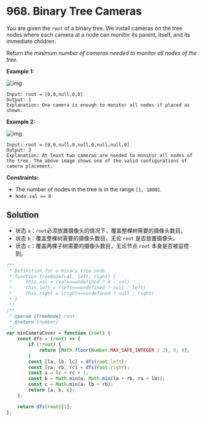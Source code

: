 # 968. Binary Tree Cameras

You are given the `root` of a binary tree. We install cameras on the tree nodes where each camera at a node can monitor its parent, itself, and its immediate children.

Return _the minimum number of cameras needed to monitor all nodes of the tree_.

**Example 1:**

![img](https://assets.leetcode.com/uploads/2018/12/29/bst_cameras_01.png)

```
Input: root = [0,0,null,0,0]
Output: 1
Explanation: One camera is enough to monitor all nodes if placed as shown.
```

**Example 2:**

![img](https://assets.leetcode.com/uploads/2018/12/29/bst_cameras_02.png)

```
Input: root = [0,0,null,0,null,0,null,null,0]
Output: 2
Explanation: At least two cameras are needed to monitor all nodes of the tree. The above image shows one of the valid configurations of camera placement.
```

**Constraints:**

-   The number of nodes in the tree is in the range `[1, 1000]`.
-   `Node.val == 0`

## Solution

-   状态 `a`：`root`必须放置摄像头的情况下，覆盖整棵树需要的摄像头数目。
-   状态 `b`：覆盖整棵树需要的摄像头数目，无论 `root` 是否放置摄像头。
-   状态 `c`：覆盖两棵子树需要的摄像头数目，无论节点 `root` 本身是否被监控到。

```javascript
/**
 * Definition for a binary tree node.
 * function TreeNode(val, left, right) {
 *     this.val = (val===undefined ? 0 : val)
 *     this.left = (left===undefined ? null : left)
 *     this.right = (right===undefined ? null : right)
 * }
 */
/**
 * @param {TreeNode} root
 * @return {number}
 */
var minCameraCover = function (root) {
    const dfs = (root) => {
        if (!root) {
            return [Math.floor(Number.MAX_SAFE_INTEGER / 2), 0, 0];
        }
        const [la, lb, lc] = dfs(root.left);
        const [ra, rb, rc] = dfs(root.right);
        const a = lc + rc + 1;
        const b = Math.min(a, Math.min(la + rb, ra + lb));
        const c = Math.min(a, lb + rb);
        return [a, b, c];
    };

    return dfs(root)[1];
};
```
